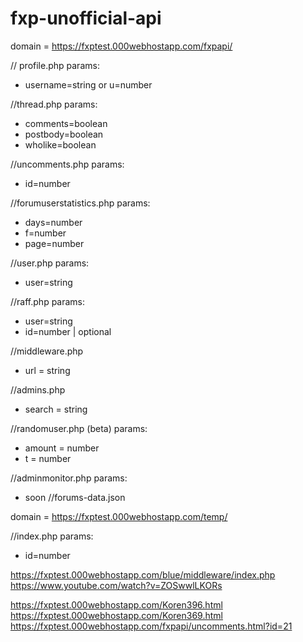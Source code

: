 # fxp-unofficial-api

domain = https://fxptest.000webhostapp.com/fxpapi/

// profile.php
params:
* username=string or u=number

//thread.php
params:
* comments=boolean
* postbody=boolean
* wholike=boolean

//uncomments.php
params:
* id=number

//forumuserstatistics.php
params:
* days=number
* f=number
* page=number

//user.php
params:
* user=string

//raff.php
params:
* user=string
* id=number | optional

//middleware.php
* url = string

//admins.php
* search = string

//randomuser.php (beta)
params: 
* amount = number
* t = number

//adminmonitor.php
params:
* soon
//forums-data.json


domain = https://fxptest.000webhostapp.com/temp/

//index.php
params:
* id=number

https://fxptest.000webhostapp.com/blue/middleware/index.php
https://www.youtube.com/watch?v=ZOSwwlLKORs

https://fxptest.000webhostapp.com/Koren396.html
https://fxptest.000webhostapp.com/Koren369.html
https://fxptest.000webhostapp.com/fxpapi/uncomments.html?id=21
